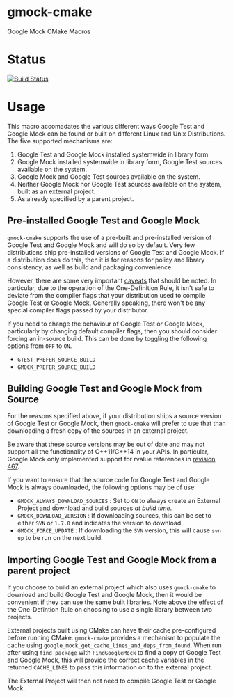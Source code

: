 gmock-cmake
===========

Google Mock CMake Macros

Status
======
[![Build Status](https://travis-ci.org/polysquare/gmock-cmake.svg?branch=master)](https://travis-ci.org/polysquare/gmock-cmake)

Usage
=====

This macro accomadates the various different ways Google Test and Google Mock can be found or built on different Linux and Unix Distributions. The five supported mechanisms are:

 1. Google Test and Google Mock installed systemwide in library form.
 2. Google Mock installed systemwide in library form, Google Test sources available on the system.
 3. Google Mock and Google Test sources available on the system.
 4. Neither Google Mock nor Google Test sources available on the system, built as an external project.
 5. As already specified by a parent project.

Pre-installed Google Test and Google Mock
-----------------------------------------
`gmock-cmake` supports the use of a pre-built and pre-installed version of Google Test and Google Mock and will do so by default. Very few distributions ship pre-installed versions of Google Test and Google Mock. If a distribution does do this, then it is for reasons for policy and library consistency, as well as build and packaging convenience.

However, there are some very important [caveats](https://code.google.com/p/googletest/wiki/FAQ#Why_is_it_not_recommended_to_install_a_pre-compiled_copy_of_Goog) that should be noted. In particular, due to the operation of the One-Definition Rule, it isn't safe to deviate from the compiler flags that your distribution used to compile Google Test or Google Mock. Generally speaking, there won't be any special compiler flags passed by your distributor.

If you need to change the behaviour of Google Test or Google Mock, particularly by changing default compiler flags, then you should consider forcing an in-source build. This can be done by toggling the following options from `OFF` to `ON`.

 * `GTEST_PREFER_SOURCE_BUILD`
 * `GMOCK_PREFER_SOURCE_BUILD`

Building Google Test and Google Mock from Source
------------------------------------------------
For the reasons specified above, if your distribution ships a source version of Google Test or Google Mock, then `gmock-cmake` will prefer to use that than downloading a fresh copy of the sources in an external project.

Be aware that these source versions may be out of date and may not support all the functionality of C++11/C++14 in your APIs. In particular, Google Mock only implemented support for rvalue references in [revision 467](https://code.google.com/p/googlemock/source/detail?r=467).

If you want to ensure that the source code for Google Test and Google Mock is always downloaded, the following options may be of use:

 * `GMOCK_ALWAYS_DOWNLOAD_SOURCES` : Set to `ON` to always create an External Project and download and build sources *at build time*.
 * `GMOCK_DOWNLOAD_VERSION` : If downloading sources, this can be set to either `SVN` or `1.7.0` and indicates the version to download.
 * `GMOCK_FORCE_UPDATE` : If downloading the `SVN` version, this will cause `svn up` to be run on the next build.

Importing Google Test and Google Mock from a parent project
-----------------------------------------------------------
If you choose to build an external project which also uses `gmock-cmake` to download and build Google Test and Google Mock, then it would be convenient if they can use the same built libraries. Note above the effect of the One-Defintion Rule on choosing to use a single library between two projects.

External projects built using CMake can have their cache pre-configured before running CMake. `gmock-cmake` provides a mechanism to populate the cache using `google_mock_get_cache_lines_and_deps_from_found`. When run after using `find_package` with `FindGoogleMock` to find a copy of Google Test and Google Mock, this will provide the correct cache variables in the returned `CACHE_LINES` to pass this information on to the external project.

The External Project will then not need to compile Google Test or Google Mock.

